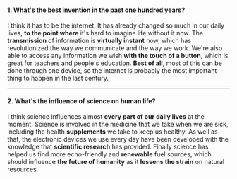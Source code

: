 #### 1. What's the best invention in the past one hundred years?
I think it has to be the internet. It has already changed so much in our daily lives, **to the point where** it's hard to imagine life without it now. The **transmission** of information is **virtually instant** now, which has revolutionized the way we communicate and the way we work. We're also able to access any information we wish **with the touch of a button**, which is great for teachers and people's education. **Best of all**, most of this can be done through one device, so the internet is probably the most important thing to happen in the last century.

---
#### 2. What's the influence of science on human life?
I think science influences almost **every part of our daily lives** at the moment. Science is involved in the medicine that we take when we are sick, including the health **supplements** we take to keep us healthy. As well as that, the electronic devices we use every day have been developed with the knowledge that **scientific research** has provided. Finally science has helped us find more echo-friendly and **renewable** fuel sources, which should influence **the future of humanity** as it **lessens the strain** on natural resources.